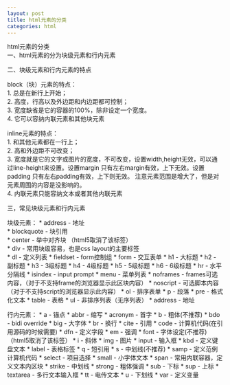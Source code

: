 ```yaml
---
layout: post
title: html元素的分类
categories: html
---
```


html元素的分类  
一、html元素的分为块级元素和行内元素  

二、块级元素和行内元素的特点  

block（块）元素的特点：  
 	1. 总是在新行上开始；  
 	2. 高度，行高以及外边距和内边距都可控制；  
 	3. 宽度缺省是它的容器的100%，除非设定一个宽度。  
 	4. 它可以容纳内联元素和其他块元素  
 
inline元素的特点：   
	1. 和其他元素都在一行上；  
	2. 高和外边距不可改变；  
	3. 宽度就是它的文字或图片的宽度，不可改变，设置width,height无效，可以通过line-height来设置。设置margin 只有左右margin有效，上下无效。设置padding 只有左右padding有效，上下则无效。
	注意元素范围是增大了，但是对元素周围的内容是没影响的。  
	4. 内联元素只能容纳文本或者其他内联元素

三，常见块级元素和行内元素
 
 块级元素： 
    * address - 地址  
	* blockquote - 块引用  
    * center - 举中对齐块 （html5取消了该标签）  
    * div - 常用块级容易，也是css layout的主要标签  
    * dl - 定义列表
    * fieldset - form控制组
    * form - 交互表单
    * h1 - 大标题
    * h2 - 副标题
    * h3 - 3级标题
    * h4 - 4级标题
    * h5 - 5级标题
    * h6 - 6级标题
    * hr - 水平分隔线
    * isindex - input prompt
    * menu - 菜单列表
    * noframes - frames可选内容，（对于不支持frame的浏览器显示此区块内容）
    * noscript - 可选脚本内容（对于不支持script的浏览器显示此内容）
    * ol - 排序表单
    * p - 段落
    * pre - 格式化文本
    * table - 表格
    * ul - 非排序列表（无序列表）
    * address - 地址
 
 行内元素：
    * a - 锚点
    * abbr - 缩写
    * acronym - 首字
    * b - 粗体(不推荐)
    * bdo - bidi override
    * big - 大字体
    * br - 换行
    * cite - 引用
    * code - 计算机代码(在引用源码的时候需要)
    * dfn - 定义字段
    * em - 强调
    * font - 字体设定(不推荐) （html5取消了该标签）
    * i - 斜体
    * img - 图片
    * input - 输入框
    * kbd - 定义键盘文本
    * label - 表格标签
    * q - 短引用
    * s - 中划线(不推荐)
    * samp - 定义范例计算机代码
    * select - 项目选择
    * small - 小字体文本
    * span - 常用内联容器，定义文本内区块
    * strike - 中划线
    * strong - 粗体强调
    * sub - 下标
    * sup - 上标
    * textarea - 多行文本输入框
    * tt - 电传文本
    * u - 下划线
    * var - 定义变量
